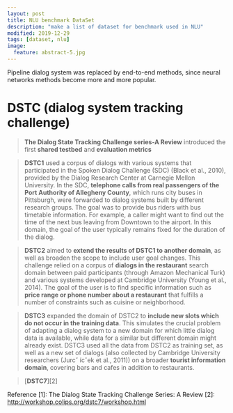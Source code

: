 ```yaml
---
layout: post
title: NLU benchmark DataSet
description: "make a list of dataset for benchmark used in NLU"
modified: 2019-12-29
tags: [dataset, nlu]
image:
  feature: abstract-5.jpg
---
```



Pipeline dialog system was replaced by end-to-end methods, since neural networks methods become more and more popular.

# DSTC (dialog system tracking challenge)

> **The Dialog State Tracking Challenge series-A Review** introduced the first **shared testbed** and **evaluation metrics**  


> **DSTC1** used a corpus of dialogs with various systems that participated in the Spoken Dialog Challenge (SDC) 
(Black et al., 2010), provided by the Dialog Research Center at Carnegie Mellon University. In the SDC, 
**telephone calls from real passengers of the Port Authority of Allegheny County**, which runs city buses in Pittsburgh, 
were forwarded to dialog systems built by different research groups. The goal was to provide bus riders with bus 
timetable information. For example, a caller might want to find out the time of the next bus leaving from Downtown to 
the airport. In this domain, the goal of the user typically remains fixed for the duration of the dialog.  


> **DSTC2** aimed to **extend the results of DSTC1 to another domain**, as well as broaden the scope to include user goal 
changes. This challenge relied on a corpus of **dialogs in the restaurant** search domain between paid participants 
(through Amazon Mechanical Turk) and various systems developed at Cambridge University (Young et al., 2014). 
The goal of the user is to find specific information such as **price range or phone number about a restaurant**
 that fulfills a number of constraints such as cuisine or neighborhood.  


> **DSTC3** expanded the domain of DSTC2 to **include new slots which do not occur in the training data**. 
This simulates the crucial problem of adapting a dialog system to a new domain for which little dialog data is available, 
while data for a similar but different domain might already exist. DSTC3 used all the data from DSTC2 as training set, 
as well as a new set of dialogs (also collected by Cambridge University researchers (Jurcˇ ́ıcˇek et al., 2011)) on a 
broader **tourist information domain**, covering bars and cafes in addition to restaurants.  


> [**DSTC7**][2]


Reference
[1]: The Dialog State Tracking Challenge Series: A Review
[2]: http://workshop.colips.org/dstc7/workshop.html